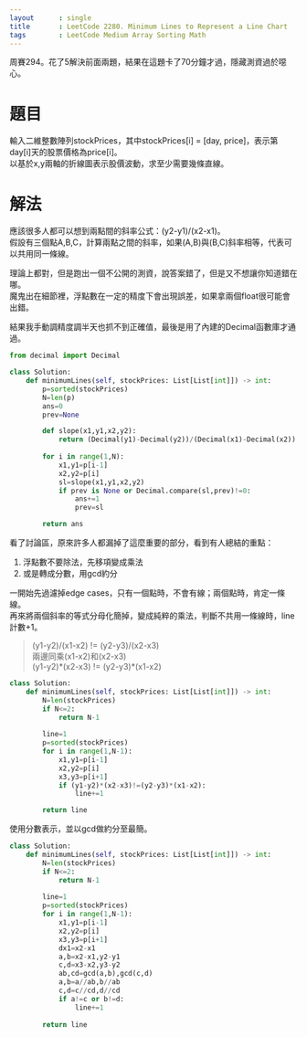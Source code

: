 ```yaml
--- 
layout      : single
title       : LeetCode 2280. Minimum Lines to Represent a Line Chart
tags        : LeetCode Medium Array Sorting Math
---
```

周賽294。花了5解決前面兩題，結果在這題卡了70分鐘才過，隱藏測資過於噁心。

# 題目
輸入二維整數陣列stockPrices，其中stockPrices[i] = [day, price]，表示第day[i]天的股票價格為price[i]。  
以基於x,y兩軸的折線圖表示股價波動，求至少需要幾條直線。

# 解法
應該很多人都可以想到兩點間的斜率公式：(y2-y1)/(x2-x1)。  
假設有三個點A,B,C，計算兩點之間的斜率，如果(A,B)與(B,C)斜率相等，代表可以共用同一條線。  

理論上都對，但是跑出一個不公開的測資，說答案錯了，但是又不想讓你知道錯在哪。  
魔鬼出在細節裡，浮點數在一定的精度下會出現誤差，如果拿兩個float很可能會出錯。  

結果我手動調精度調半天也抓不到正確值，最後是用了內建的Decimal函數庫才通過。

```python
from decimal import Decimal

class Solution:
    def minimumLines(self, stockPrices: List[List[int]]) -> int:
        p=sorted(stockPrices)
        N=len(p)
        ans=0
        prev=None

        def slope(x1,y1,x2,y2):
            return (Decimal(y1)-Decimal(y2))/(Decimal(x1)-Decimal(x2))
        
        for i in range(1,N):
            x1,y1=p[i-1]
            x2,y2=p[i]
            sl=slope(x1,y1,x2,y2)
            if prev is None or Decimal.compare(sl,prev)!=0:
                ans+=1
                prev=sl

        return ans
```

看了討論區，原來許多人都漏掉了這麼重要的部分，看到有人總結的重點：  
1. 浮點數不要除法，先移項變成乘法  
2. 或是轉成分數，用gcd約分  

一開始先過濾掉edge cases，只有一個點時，不會有線；兩個點時，肯定一條線。  
再來將兩個斜率的等式分母化簡掉，變成純粹的乘法，判斷不共用一條線時，line計數+1。
> (y1-y2)/(x1-x2) != (y2-y3)/(x2-x3)  
> 兩邊同乘(x1-x2)和(x2-x3)  
> (y1-y2)\*(x2-x3) != (y2-y3)\*(x1-x2)  

```python
class Solution:
    def minimumLines(self, stockPrices: List[List[int]]) -> int:
        N=len(stockPrices)
        if N<=2:
            return N-1
        
        line=1
        p=sorted(stockPrices)
        for i in range(1,N-1):
            x1,y1=p[i-1]
            x2,y2=p[i]
            x3,y3=p[i+1]
            if (y1-y2)*(x2-x3)!=(y2-y3)*(x1-x2):
                line+=1

        return line
```

使用分數表示，並以gcd做約分至最簡。

```python
class Solution:
    def minimumLines(self, stockPrices: List[List[int]]) -> int:
        N=len(stockPrices)
        if N<=2:
            return N-1
        
        line=1
        p=sorted(stockPrices)
        for i in range(1,N-1):
            x1,y1=p[i-1]
            x2,y2=p[i]
            x3,y3=p[i+1]
            dx1=x2-x1
            a,b=x2-x1,y2-y1
            c,d=x3-x2,y3-y2
            ab,cd=gcd(a,b),gcd(c,d)
            a,b=a//ab,b//ab
            c,d=c//cd,d//cd
            if a!=c or b!=d:
                line+=1
                
        return line
```